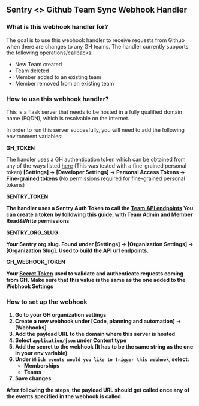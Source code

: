## Sentry <> Github Team Sync Webhook Handler

### What is this webhook handler for?

The goal is to use this webhook handler to receive requests from Github when there are changes to any GH teams. The handler currently supports the following operations/callbacks:

- New Team created
- Team deleted
- Member added to an existing team
- Member removed from an existing team

### How to use this webhook handler?

This is a flask server that needs to be hosted in a fully qualified domain name (FQDN), which is resolvable on the internet.

In order to run this server succesfully, you will need to add the following environment variables:

<b>GH_TOKEN</b>

The handler uses a GH authentication token which can be obtained from any of the ways listed [here](https://docs.github.com/en/rest/authentication/authenticating-to-the-rest-api?apiVersion=2022-11-28) (This was tested with a fine-grained personal token) <b>[Settings] -> [Developer Settings] -> Personal Access Tokens -> Fine-grained tokens </b> (No permissions required for fine-grained personal tokens)

<b>SENTRY_TOKEN<b>

The handler uses a Sentry Auth Token to call the [Team API endpoints](https://docs.sentry.io/api/teams/)
You can create a token by following this [guide](https://docs.sentry.io/organization/integrations/integration-platform/internal-integration/#auth-tokens), with Team Admin and Member Read&Write permissions

<b>SENTRY_ORG_SLUG<b>

Your Sentry org slug. Found under <b>[Settings] -> [Organization Settings] -> [Organization Slug]</b>. Used to build the API url endpoints.

<b>GH_WEBHOOK_TOKEN<b>

Your [Secret Token](https://docs.github.com/en/webhooks/using-webhooks/validating-webhook-deliveries#creating-a-secret-token) used to validate and authenticate requests coming from GH. Make sure that this value is the same as the one added to the Webhook Settings

### How to set up the webhook

1. Go to your GH organization settings
2. Create a new webhook under <b>[Code, planning and automation] -> [Webhooks]</b>
3. Add the payload URL to the domain where this server is hosted
4. Select `application/json` under Content type
5. Add the secret to the webhook (It has to be the same string as the one in your env variable)
6. Under `Which events would you like to trigger this webhook`, select:
	- Memberships
	- Teams
7. Save changes

After following the steps, the payload URL should get called once any of the events specified in the webhook is called.
